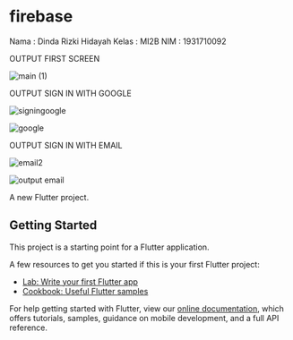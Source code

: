 # firebase

Nama : Dinda Rizki Hidayah
Kelas : MI2B
NIM : 1931710092

OUTPUT FIRST SCREEN

![main (1)](https://user-images.githubusercontent.com/70737564/116086718-4bc8fd80-a6ca-11eb-8277-17f744a9bced.jpeg)

OUTPUT SIGN IN WITH GOOGLE

![signingoogle](https://user-images.githubusercontent.com/70737564/116086730-4ff51b00-a6ca-11eb-84e1-16c32db9fe43.jpeg)

![google](https://user-images.githubusercontent.com/70737564/116086743-54213880-a6ca-11eb-9247-0ef6855f61b7.jpeg)

OUTPUT SIGN IN WITH EMAIL

![email2](https://user-images.githubusercontent.com/70737564/116091252-d875ba80-a6ce-11eb-8e57-116a1a28cd6f.jpeg)

![output email](https://user-images.githubusercontent.com/70737564/116086760-58e5ec80-a6ca-11eb-9eb6-a7c952bc9709.jpeg)

A new Flutter project.

## Getting Started

This project is a starting point for a Flutter application.

A few resources to get you started if this is your first Flutter project:

- [Lab: Write your first Flutter app](https://flutter.dev/docs/get-started/codelab)
- [Cookbook: Useful Flutter samples](https://flutter.dev/docs/cookbook)

For help getting started with Flutter, view our
[online documentation](https://flutter.dev/docs), which offers tutorials,
samples, guidance on mobile development, and a full API reference.
